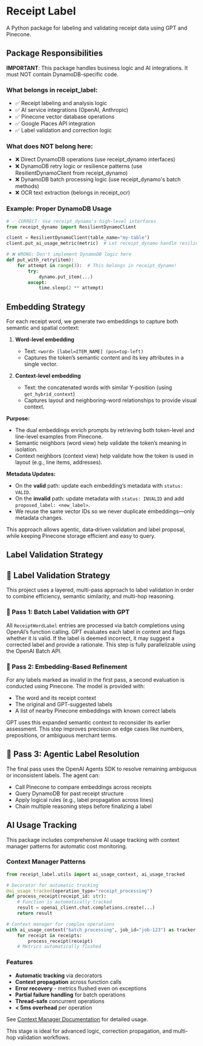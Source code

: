 # Receipt Label

A Python package for labeling and validating receipt data using GPT and Pinecone.

## Package Responsibilities

**IMPORTANT**: This package handles business logic and AI integrations. It must NOT contain DynamoDB-specific code.

### What belongs in receipt_label:
- ✅ Receipt labeling and analysis logic
- ✅ AI service integrations (OpenAI, Anthropic)
- ✅ Pinecone vector database operations
- ✅ Google Places API integration
- ✅ Label validation and correction logic

### What does NOT belong here:
- ❌ Direct DynamoDB operations (use receipt_dynamo interfaces)
- ❌ DynamoDB retry logic or resilience patterns (use ResilientDynamoClient from receipt_dynamo)
- ❌ DynamoDB batch processing logic (use receipt_dynamo's batch methods)
- ❌ OCR text extraction (belongs in receipt_ocr)

### Example: Proper DynamoDB Usage
```python
# ✅ CORRECT: Use receipt_dynamo's high-level interfaces
from receipt_dynamo import ResilientDynamoClient

client = ResilientDynamoClient(table_name="my-table")
client.put_ai_usage_metric(metric)  # Let receipt_dynamo handle resilience

# ❌ WRONG: Don't implement DynamoDB logic here
def put_with_retry(item):
    for attempt in range(3):  # This belongs in receipt_dynamo!
        try:
            dynamo.put_item(...)
        except:
            time.sleep(2 ** attempt)
```

## Embedding Strategy

For each receipt word, we generate two embeddings to capture both semantic and spatial context:

1. **Word-level embedding**

   - Text: `<word> [label=ITEM_NAME] (pos=top-left)`
   - Captures the token’s semantic content and its key attributes in a single vector.

2. **Context-level embedding**
   - Text: the concatenated words with similar Y-position (using `get_hybrid_context`)
   - Captures layout and neighboring-word relationships to provide visual context.

**Purpose:**

- The dual embeddings enrich prompts by retrieving both token-level and line-level examples from Pinecone.
- Semantic neighbors (word view) help validate the token’s meaning in isolation.
- Context neighbors (context view) help validate how the token is used in layout (e.g., line items, addresses).

**Metadata Updates:**

- On the **valid** path: update each embedding’s metadata with `status: VALID`.
- On the **invalid** path: update metadata with `status: INVALID` and add `proposed_label: <new_label>`.
- We reuse the same vector IDs so we never duplicate embeddings—only metadata changes.

This approach allows agentic, data‑driven validation and label proposal, while keeping Pinecone storage efficient and easy to query.

## Label Validation Strategy

## 🧪 Label Validation Strategy

This project uses a layered, multi-pass approach to label validation in order to combine efficiency, semantic similarity, and multi-hop reasoning.

### 🔹 Pass 1: Batch Label Validation with GPT

All `ReceiptWordLabel` entries are processed via batch completions using OpenAI’s function calling. GPT evaluates each label in context and flags whether it is valid. If the label is deemed incorrect, it may suggest a corrected label and provide a rationale. This step is fully parallelizable using the OpenAI Batch API.

### 🔹 Pass 2: Embedding-Based Refinement

For any labels marked as invalid in the first pass, a second evaluation is conducted using Pinecone. The model is provided with:

- The word and its receipt context
- The original and GPT-suggested labels
- A list of nearby Pinecone embeddings with known correct labels

GPT uses this expanded semantic context to reconsider its earlier assessment. This step improves precision on edge cases like numbers, prepositions, or ambiguous merchant terms.

## 🔹 Pass 3: Agentic Label Resolution

The final pass uses the OpenAI Agents SDK to resolve remaining ambiguous or inconsistent labels. The agent can:

- Call Pinecone to compare embeddings across receipts
- Query DynamoDB for past receipt structure
- Apply logical rules (e.g., label propagation across lines)
- Chain multiple reasoning steps before finalizing a label

## AI Usage Tracking

This package includes comprehensive AI usage tracking with context manager patterns for automatic cost monitoring.

### Context Manager Patterns

```python
from receipt_label.utils import ai_usage_context, ai_usage_tracked

# Decorator for automatic tracking
@ai_usage_tracked(operation_type="receipt_processing")
def process_receipt(receipt_id: str):
    # Function is automatically tracked
    result = openai_client.chat.completions.create(...)
    return result

# Context manager for complex operations
with ai_usage_context("batch_processing", job_id="job-123") as tracker:
    for receipt in receipts:
        process_receipt(receipt)
    # Metrics automatically flushed
```

### Features

- **Automatic tracking** via decorators
- **Context propagation** across function calls
- **Error recovery** - metrics flushed even on exceptions
- **Partial failure handling** for batch operations
- **Thread-safe** concurrent operations
- **< 5ms overhead** per operation

See [Context Manager Documentation](docs/context_managers.md) for detailed usage.

This stage is ideal for advanced logic, correction propagation, and multi-hop validation workflows.
